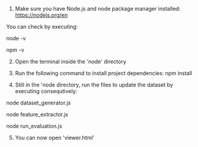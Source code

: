 1. Make sure you have Node.js and node package manager installed:
https://nodejs.org/en

You can check by executing:

node -v

npm -v

2. Open the terminal inside the 'node' directory

3. Run the following command to install project dependencies:
npm install

4. Still in the 'node directory, run the files to update the dataset by executing consequtively:

node dataset_generator.js

node feature_extractor.js

node run_evaluation.js

5. You can now open 'viewer.html'
